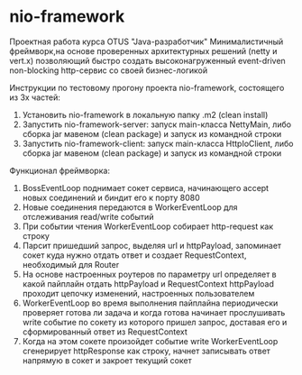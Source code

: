 # nio-framework
Проектная работа курса OTUS "Java-разработчик"
Минималистичный фреймворк,на основе проверенных архитектурных решений (netty и vert.x) позволяющий быстро создать высоконагруженный 
event-driven non-blocking http-сервис со своей бизнес-логикой

Инструкции по тестовому прогону проекта nio-framework, состоящего из 3х частей:
1) Установить nio-framework в локальную папку .m2 (clean install)
2) Запустить nio-framework-server: запуск main-класса NettyMain, либо сборка jar мавеном (clean package) и запуск из командной строки
3) Запустить nio-framework-client: запуск main-класса HttpIoClient, либо сборка jar мавеном (clean package) и запуск из командной строки

Функционал фреймворка:
1) BossEventLoop поднимает сокет сервиса, начинающего accept новых соединений и биндит его к порту 8080
2) Новые соединения передаются в WorkerEventLoop для отслеживания read/write событий
3) При событии чтения WorkerEventLoop собирает http-request как строку
4) Парсит пришедший запрос, выделяя url и httpPayload, запоминает сокет куда нужно отдать ответ и создает RequestContext, необходимый для Router
5) На основе настроенных роутеров по параметру url определяет в какой пайплайн отдать httpPayload и RequestContext
httpPayload проходит цепочку изменений, настроенных пользователем
6) WorkerEventLoop во время выполнения пайплайна периодически проверяет готова ли задача и когда готова начинает прослушивать write событие по сокету из которого пришел запрос, доставая его и сформированный ответ из RequestContext
7) Когда на этом сокете произойдет событие write WorkerEventLoop сгенерирует httpResponse как строку, начнет записывать ответ напрямую в сокет и закроет текущий сокет
